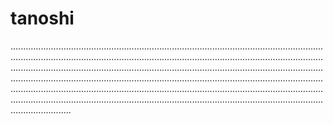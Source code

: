 # tanoshi
................................................................................................................................................................................................................................................................................................................................................................................................................................................................................................................................................................................................................................................................................................................................................................................................